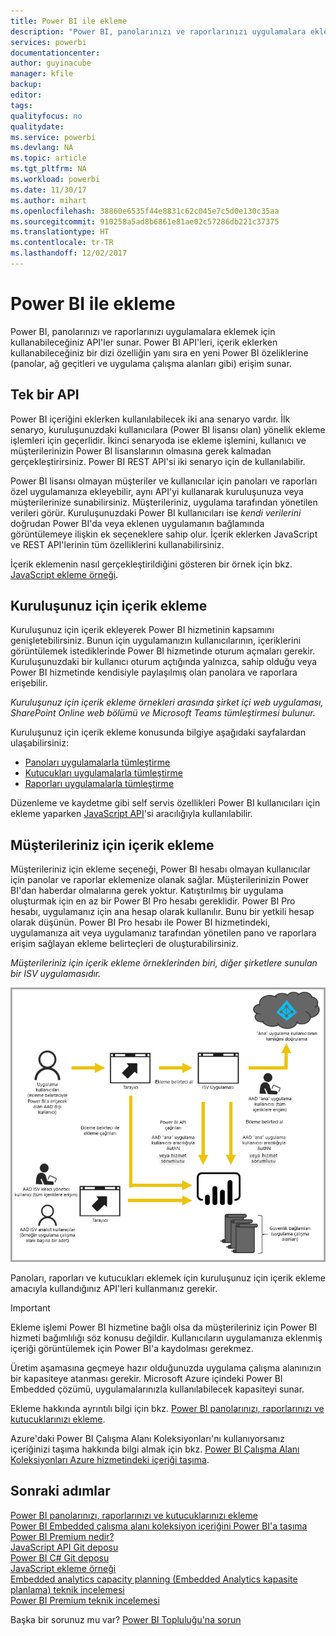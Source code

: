 ```yaml
---
title: Power BI ile ekleme
description: "Power BI, panolarınızı ve raporlarınızı uygulamalara eklemek için kullanabileceğiniz API'ler sunar."
services: powerbi
documentationcenter: 
author: guyinacube
manager: kfile
backup: 
editor: 
tags: 
qualityfocus: no
qualitydate: 
ms.service: powerbi
ms.devlang: NA
ms.topic: article
ms.tgt_pltfrm: NA
ms.workload: powerbi
ms.date: 11/30/17
ms.author: mihart
ms.openlocfilehash: 38860e6535f44e8831c62c045e7c5d0e130c35aa
ms.sourcegitcommit: 910258a5ad8b6861e81ae02c57286db221c37375
ms.translationtype: HT
ms.contentlocale: tr-TR
ms.lasthandoff: 12/02/2017
---
```

# <a name="embedding-with-power-bi"></a>Power BI ile ekleme
Power BI, panolarınızı ve raporlarınızı uygulamalara eklemek için kullanabileceğiniz API'ler sunar. Power BI API'leri, içerik eklerken kullanabileceğiniz bir dizi özelliğin yanı sıra en yeni Power BI özeliklerine (panolar, ağ geçitleri ve uygulama çalışma alanları gibi) erişim sunar.

## <a name="a-single-api"></a>Tek bir API
Power BI içeriğini eklerken kullanılabilecek iki ana senaryo vardır.  İlk senaryo, kuruluşunuzdaki kullanıcılara (Power BI lisansı olan) yönelik ekleme işlemleri için geçerlidir. İkinci senaryoda ise ekleme işlemini, kullanıcı ve müşterilerinizin Power BI lisanslarının olmasına gerek kalmadan gerçekleştirirsiniz. Power BI REST API'si iki senaryo için de kullanılabilir. 

Power BI lisansı olmayan müşteriler ve kullanıcılar için panoları ve raporları özel uygulamanıza ekleyebilir, aynı API'yi kullanarak kuruluşunuza veya müşterilerinize sunabilirsiniz. Müşterileriniz, uygulama tarafından yönetilen verileri görür. Kuruluşunuzdaki Power BI kullanıcıları ise *kendi verilerini* doğrudan Power BI'da veya eklenen uygulamanın bağlamında görüntülemeye ilişkin ek seçeneklere sahip olur. İçerik eklerken JavaScript ve REST API'lerinin tüm özelliklerini kullanabilirsiniz.

İçerik eklemenin nasıl gerçekleştirildiğini gösteren bir örnek için bkz. [JavaScript ekleme örneği](https://microsoft.github.io/PowerBI-JavaScript/demo/).

## <a name="embedding-for-your-organization"></a>Kuruluşunuz için içerik ekleme
Kuruluşunuz için içerik ekleyerek Power BI hizmetinin kapsamını genişletebilirsiniz. Bunun için uygulamanızın kullanıcılarının, içeriklerini görüntülemek istediklerinde Power BI hizmetinde oturum açmaları gerekir. Kuruluşunuzdaki bir kullanıcı oturum açtığında yalnızca, sahip olduğu veya Power BI hizmetinde kendisiyle paylaşılmış olan panolara ve raporlara erişebilir. 

*Kuruluşunuz için içerik ekleme örnekleri arasında şirket içi web uygulaması, SharePoint Online web bölümü ve Microsoft Teams tümleştirmesi bulunur.*

Kuruluşunuz için içerik ekleme konusunda bilgiye aşağıdaki sayfalardan ulaşabilirsiniz:

* [Panoları uygulamalarla tümleştirme](integrate-dashboard.md)
* [Kutucukları uygulamalarla tümleştirme](integrate-tile.md)
* [Raporları uygulamalarla tümleştirme](integrate-report.md)

Düzenleme ve kaydetme gibi self servis özellikleri Power BI kullanıcıları için ekleme yaparken [JavaScript API](https://github.com/Microsoft/PowerBI-JavaScript)'si aracılığıyla kullanılabilir.

## <a name="embedding-for-your-customers"></a>Müşterileriniz için içerik ekleme
Müşterileriniz için ekleme seçeneği, Power BI hesabı olmayan kullanıcılar için panolar ve raporlar eklemenize olanak sağlar. Müşterilerinizin Power BI'dan haberdar olmalarına gerek yoktur. Katıştırılmış bir uygulama oluşturmak için en az bir Power BI Pro hesabı gereklidir. Power BI Pro hesabı, uygulamanız için ana hesap olarak kullanılır. Bunu bir yetkili hesap olarak düşünün. Power BI Pro hesabı ile Power BI hizmetindeki, uygulamanıza ait veya uygulamanız tarafından yönetilen pano ve raporlara erişim sağlayan ekleme belirteçleri de oluşturabilirsiniz. 

*Müşterileriniz için içerik ekleme örneklerinden biri, diğer şirketlere sunulan bir ISV uygulamasıdır.*

![Müşterileriniz için içerik ekleme akışı](media/embedding/powerbi-embed-flow.png)

Panoları, raporları ve kutucukları eklemek için kuruluşunuz için içerik ekleme amacıyla kullandığınız API'leri kullanmanız gerekir.

> [!IMPORTANT]
> Ekleme işlemi Power BI hizmetine bağlı olsa da müşterileriniz için Power BI hizmeti bağımlılığı söz konusu değildir. Kullanıcıların uygulamanıza eklenmiş içeriği görüntülemek için Power BI'a kaydolması gerekmez.
> 
> 

Üretim aşamasına geçmeye hazır olduğunuzda uygulama çalışma alanınızın bir kapasiteye atanması gerekir. Microsoft Azure içindeki Power BI Embedded çözümü, uygulamalarınızla kullanılabilecek kapasiteyi sunar.

Ekleme hakkında ayrıntılı bilgi için bkz. [Power BI panolarınızı, raporlarınızı ve kutucuklarınızı ekleme](embedding-content.md).

Azure'daki Power BI Çalışma Alanı Koleksiyonları'nı kullanıyorsanız içeriğinizi taşıma hakkında bilgi almak için bkz. [Power BI Çalışma Alanı Koleksiyonları Azure hizmetindeki içeriği taşıma](migrate-from-powerbi-embedded.md).

## <a name="next-steps"></a>Sonraki adımlar
[Power BI panolarınızı, raporlarınızı ve kutucuklarınızı ekleme](embedding-content.md)  
[Power BI Embedded çalışma alanı koleksiyon içeriğini Power BI'a taşıma](migrate-from-powerbi-embedded.md)  
[Power BI Premium nedir?](../service-premium.md)  
[JavaScript API Git deposu](https://github.com/Microsoft/PowerBI-JavaScript)  
[Power BI C# Git deposu](https://github.com/Microsoft/PowerBI-CSharp)  
[JavaScript ekleme örneği](https://microsoft.github.io/PowerBI-JavaScript/demo/)  
[Embedded analytics capacity planning (Embedded Analytics kapasite planlama) teknik incelemesi](https://aka.ms/pbiewhitepaper)  
[Power BI Premium teknik incelemesi](https://aka.ms/pbipremiumwhitepaper)  

Başka bir sorunuz mu var? [Power BI Topluluğu'na sorun](http://community.powerbi.com/)

